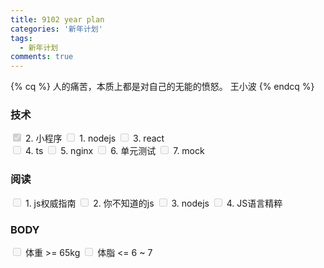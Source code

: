```yaml
---
title: 9102 year plan
categories: '新年计划'
tags: 
  - 新年计划
comments: true
---
```




{% cq %}
  人的痛苦，本质上都是对自己的无能的愤怒。
  王小波
{% endcq %}

### 技术
<input type="checkbox" checked disabled>  2. 小程序
<input type="checkbox" disabled>  1. nodejs
<input type="checkbox" disabled>  3. react	
<input type="checkbox" disabled>  4. ts
<input type="checkbox" disabled>  5. nginx
<input type="checkbox" disabled>  6. 单元测试
<input type="checkbox" disabled>  7. mock

### 阅读
<input type="checkbox" disabled>  1. js权威指南
<input type="checkbox" disabled>  2. 你不知道的js 
<input type="checkbox" disabled>  3. nodejs
<input type="checkbox" disabled>  4. JS语言精粹

### BODY
<input type="checkbox" disabled>  体重 >= 65kg
<input type="checkbox" disabled>  体脂 <= 6 ~ 7